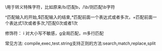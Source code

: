 \用于转义特殊字符，比如原来/b/匹配b，/\b/则匹配\b字符

^匹配输入的开始,$匹配输入的结束,*匹配前面一个表达式或者多次，+匹配前面一个表达式1次或者多次,?匹配0次或者1次

修饰符： i 对大小写不敏感，g全局匹配，m多行匹配

常见方法: compile,exec,test.string支持正则的方法:search,match,replace,split